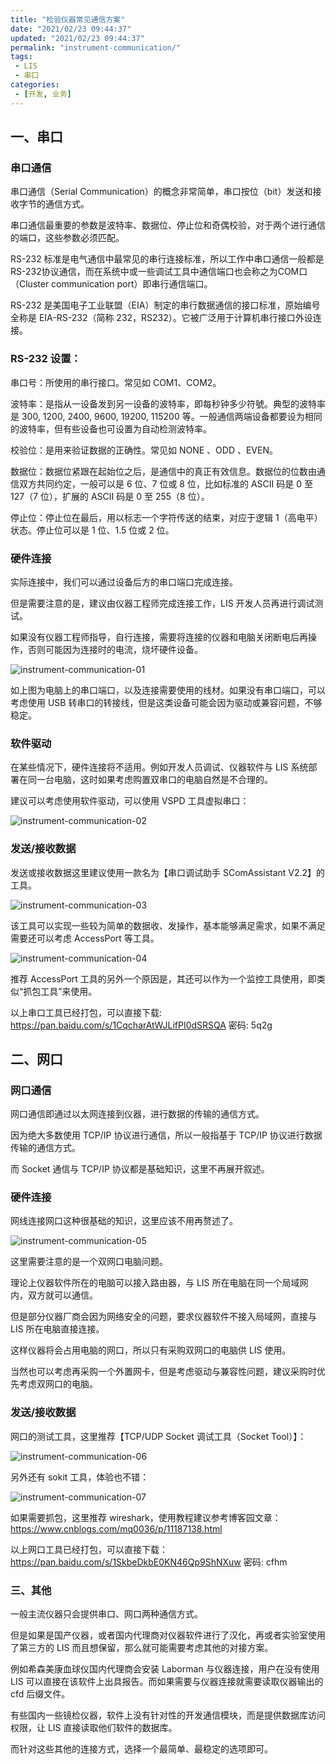 ```yaml
---
title: "检验仪器常见通信方案"
date: "2021/02/23 09:44:37"
updated: "2021/02/23 09:44:37"
permalink: "instrument-communication/"
tags:
 - LIS
 - 串口
categories:
 - [开发, 业务]
---
```


## 一、串口

### 串口通信

串口通信（Serial Communication）的概念非常简单，串口按位（bit）发送和接收字节的通信方式。

串口通信最重要的参数是波特率、数据位、停止位和奇偶校验，对于两个进行通信的端口，这些参数必须匹配。

RS-232 标准是电气通信中最常见的串行连接标准，所以工作中串口通信一般都是RS-232协议通信，而在系统中或一些调试工具中通信端口也会称之为COM口（Cluster communication port）即串行通信端口。

RS-232 是美国电子工业联盟（EIA）制定的串行数据通信的接口标准，原始编号全称是 EIA-RS-232（简称 232，RS232）。它被广泛用于计算机串行接口外设连接。

### RS-232 设置：

串口号：所使用的串行接口。常见如 COM1、COM2。

波特率：是指从一设备发到另一设备的波特率，即每秒钟多少符號。典型的波特率是 300, 1200, 2400, 9600, 19200, 115200 等。一般通信两端设备都要设为相同的波特率，但有些设备也可设置为自动检测波特率。

校验位：是用来验证数据的正确性。常见如 NONE 、ODD 、EVEN。

数据位：数据位紧跟在起始位之后，是通信中的真正有效信息。数据位的位数由通信双方共同约定，一般可以是 6 位、7 位或 8 位，比如标准的 ASCII 码是 0 至 127（7 位），扩展的 ASCII 码是 0 至 255（8 位）。

停止位：停止位在最后，用以标志一个字符传送的结束，对应于逻辑 1（高电平）状态。停止位可以是 1 位、1.5 位或 2 位。

### 硬件连接

实际连接中，我们可以通过设备后方的串口端口完成连接。

但是需要注意的是，建议由仪器工程师完成连接工作，LIS 开发人员再进行调试测试。

如果没有仪器工程师指导，自行连接，需要将连接的仪器和电脑关闭断电后再操作，否则可能因为连接时的电流，烧坏硬件设备。

![instrument-communication-01](https://hd2y.oss-cn-beijing.aliyuncs.com/instrument-communication-01-6e3bf374a85e4f6ea6c1b771d5a1bf13.png)

如上图为电脑上的串口端口，以及连接需要使用的线材。如果没有串口端口，可以考虑使用 USB 转串口的转接线，但是这类设备可能会因为驱动或兼容问题，不够稳定。

### 软件驱动

在某些情况下，硬件连接将不适用。例如开发人员调试、仪器软件与 LIS 系统部署在同一台电脑，这时如果考虑购置双串口的电脑自然是不合理的。

建议可以考虑使用软件驱动，可以使用 VSPD 工具虚拟串口：

![instrument-communication-02](https://hd2y.oss-cn-beijing.aliyuncs.com/instrument-communication-02-e8782f4a7d28458aadabddf952c2a703.png)

### 发送/接收数据

发送或接收数据这里建议使用一款名为【串口调试助手 SComAssistant V2.2】的工具。

![instrument-communication-03](https://hd2y.oss-cn-beijing.aliyuncs.com/instrument-communication-03-63889c1d5f4c402dacd3ca761a18c9f3.png)

该工具可以实现一些较为简单的数据收、发操作，基本能够满足需求，如果不满足需要还可以考虑 AccessPort 等工具。

![instrument-communication-04](https://hd2y.oss-cn-beijing.aliyuncs.com/instrument-communication-04-d3311182020a440eb2974f088161aa81.png)

推荐 AccessPort 工具的另外一个原因是，其还可以作为一个监控工具使用，即类似“抓包工具”来使用。

以上串口工具已经打包，可以直接下载: https://pan.baidu.com/s/1CqcharAtWJLifPI0dSRSQA  密码: 5q2g

## 二、网口

### 网口通信

网口通信即通过以太网连接到仪器，进行数据的传输的通信方式。

因为绝大多数使用 TCP/IP 协议进行通信，所以一般指基于 TCP/IP 协议进行数据传输的通信方式。

而 Socket 通信与 TCP/IP 协议都是基础知识，这里不再展开叙述。

### 硬件连接

网线连接网口这种很基础的知识，这里应该不用再赘述了。

![instrument-communication-05](https://hd2y.oss-cn-beijing.aliyuncs.com/instrument-communication-05-af7134a500384d22b56a276fd710b77f.png)

这里需要注意的是一个双网口电脑问题。

理论上仪器软件所在的电脑可以接入路由器，与 LIS 所在电脑在同一个局域网内，双方就可以通信。

但是部分仪器厂商会因为网络安全的问题，要求仪器软件不接入局域网，直接与 LIS 所在电脑直接连接。

这样仪器将会占用电脑的网口，所以只有采购双网口的电脑供 LIS 使用。

当然也可以考虑再采购一个外置网卡，但是考虑驱动与兼容性问题，建议采购时优先考虑双网口的电脑。

### 发送/接收数据

网口的测试工具，这里推荐【TCP/UDP Socket 调试工具（Socket Tool）】：

![instrument-communication-06](https://hd2y.oss-cn-beijing.aliyuncs.com/instrument-communication-06-6ebf6691f3674ee8b60168ebebbfe5da.png)

另外还有 sokit 工具，体验也不错：

![instrument-communication-07](https://hd2y.oss-cn-beijing.aliyuncs.com/instrument-communication-07-e8112bb987354fbc80bf6620da40f712.png)

如果需要抓包，这里推荐 wireshark，使用教程建议参考博客园文章：https://www.cnblogs.com/mq0036/p/11187138.html

以上网口工具已经打包，可以直接下载：https://pan.baidu.com/s/1SkbeDkbE0KN46Qp9ShNXuw  密码: cfhm

### 三、其他

一般主流仪器只会提供串口、网口两种通信方式。

但是如果是国产仪器，或者国内代理商对仪器软件进行了汉化，再或者实验室使用了第三方的 LIS 而且想保留，那么就可能需要考虑其他的对接方案。

例如希森美康血球仪国内代理商会安装 Laborman 与仪器连接，用户在没有使用 LIS 可以直接在该软件上出具报告。而如果需要与仪器连接就需要读取仪器输出的 cfd 后缀文件。

有些国内一些镜检仪器，软件上没有针对性的开发通信模块，而是提供数据库访问权限，让 LIS 直接读取他们软件的数据库。

而针对这些其他的连接方式，选择一个最简单、最稳定的选项即可。
